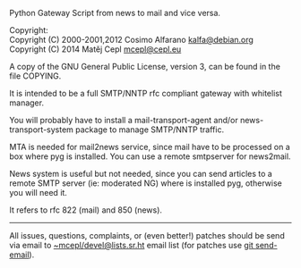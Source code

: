 Python Gateway Script from news to mail and vice versa.

Copyright:\
Copyright (C) 2000-2001,2012 Cosimo Alfarano <kalfa@debian.org>\
Copyright (C) 2014 Matěj Cepl <mcepl@cepl.eu>

A copy of the GNU General Public License, version 3, can be found in
the file COPYING.

It is intended to be a full SMTP/NNTP rfc compliant gateway
with whitelist manager.

You will probably have to install a mail-transport-agent and/or
news-transport-system package to manage SMTP/NNTP traffic.

MTA is needed for mail2news service, since mail have to be
processed on a box where pyg is installed. You can use a remote
smtpserver for news2mail.

News system is useful but not needed, since you can send articles to a
remote SMTP server (ie: moderated NG) where is installed pyg, otherwise you
will need it.

It refers to rfc 822 (mail) and 850 (news).

----------------

All issues, questions, complaints, or (even better!) patches
should be send via email to
[~mcepl/devel@lists.sr.ht](mailto:~mcepl/devel@lists.sr.ht) email
list (for patches use [git
send-email](https://git-send-email.io/)).

